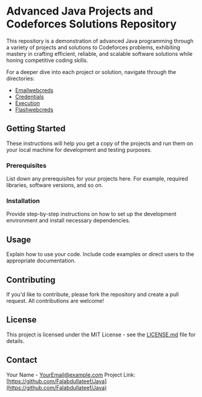 # Advanced Java Projects and Codeforces Solutions Repository

This repository is a demonstration of advanced Java programming through a variety of projects and solutions to Codeforces problems, exhibiting mastery in crafting efficient, reliable, and scalable software solutions while honing competitive coding skills.

For a deeper dive into each project or solution, navigate through the directories:

- [Emailwebcreds](./Emailwebcreds)
- [Credentials](./Credentials)
- [Execution](./Execution)
- [Flashwebcreds](./Flashwebcreds)

## Getting Started

These instructions will help you get a copy of the projects and run them on your local machine for development and testing purposes.

### Prerequisites

List down any prerequisites for your projects here. For example, required libraries, software versions, and so on.

### Installation

Provide step-by-step instructions on how to set up the development environment and install necessary dependencies.

## Usage

Explain how to use your code. Include code examples or direct users to the appropriate documentation.

## Contributing

If you'd like to contribute, please fork the repository and create a pull request. All contributions are welcome!

## License

This project is licensed under the MIT License - see the [LICENSE.md](LICENSE.md) file for details.

## Contact

Your Name - YourEmail@example.com
Project Link: [https://github.com/Falabdullateef/Java](https://github.com/Falabdullateef/Java)
